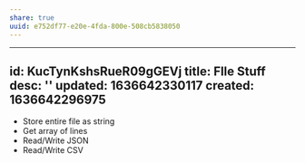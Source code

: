 ```yaml
---
share: true
uuid: e752df77-e20e-4fda-800e-508cb5838050
---
```

---
id: KucTynKshsRueR09gGEVj
title: FIle Stuff
desc: ''
updated: 1636642330117
created: 1636642296975
---

* Store entire file as string
* Get array of lines
* Read/Write JSON
* Read/Write CSV